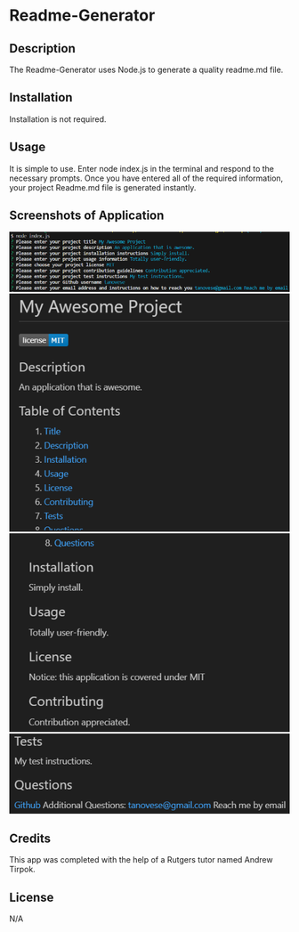 # Readme-Generator

## Description

The Readme-Generator uses Node.js to generate a quality readme.md file.

## Installation

Installation is not required.

## Usage

It is simple to use. Enter node index.js in the terminal and respond to the necessary prompts. Once you have entered all of the required information, your project Readme.md file is generated instantly.

## Screenshots of Application

![](./images/Screenshot%202023-06-15%20164711.png)
![](./images/Screenshot%202023-06-15%20164608.png)
![](./images/Screenshot%202023-06-15%20165013.png)
![](./images/Screenshot%202023-06-15%20165025.png)

## Credits

This app was completed with the help of a Rutgers tutor named Andrew Tirpok.

## License

N/A